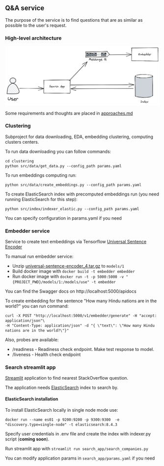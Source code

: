 ## Q&A service

The purpose of the service is to find questions that are as similar as possible to the user's request.

### High-level architecture

<p align="center">
  <img src="https://github.com/pacifikus/qa_service/blob/elasticsearch/reference/high-level-diagram.png" width="600" alt="accessibility text">
</p>

Some requirements and thoughts are placed in [approaches.md](https://github.com/pacifikus/qa_service/blob/main/reference/approach.md)

### Clustering

Subproject for data downloading, EDA, embedding clustering, computing clusters centers.

To run data downloading you can follow commands:
```commandline
cd clustering
python src/data/get_data.py --config_path params.yaml
```

To run embeddings computing run:
```commandline
python src/data/create_embeddings.py --config_path params.yaml
```

To create ElasticSearch index with precomputed embeddings run 
(you need running ElasticSearch for this step):
```commandline
python src/index/indexer_elastic.py --config_path params.yaml
```

You can specify configuration in params.yaml if you need

### Embedder service

Service to create text embeddings via Tensorflow [Universal Sentence Encoder](https://tfhub.dev/google/universal-sentence-encoder/4)

To manual run embedder service:
- Unzip [universal-sentence-encoder_4.tar.gz](https://tfhub.dev/google/universal-sentence-encoder/4?tf-hub-format=compressed) to `models/1`
- Build docker image with `docker build -t embedder embedder`
- Run docker image with `docker run -t -p 5000:5000 -v "{PROJECT_PWD}/models/1:/models/use" -t embedder`

You can find the Swagger docs on http://localhost:5000/apidocs

To create embedding for the sentence "How many Hindu nations are in the world?" you can run command:

```
curl -X POST "http://localhost:5000/v1/embedder/generate" -H "accept: application/json"\
-H "Content-Type: application/json" -d "{ \"text\": \"How many Hindu nations are in the world?\"}"
```

Also, probes are available:
- /readiness - Readiness check endpoint. Make test response to model.
- /liveness - Health check endpoint

### Search streamlit app

[Streamlit](https://streamlit.io/) application to find nearest StackOverflow question.

The application needs [ElasticSearch](https://www.elastic.co/) index to search by.

#### ElasticSearch installation

To install ElasticSearch locally in single node mode use:
```commandline
docker run --name es01 -p 9200:9200 -p 9300:9300  -e "discovery.type=single-node" -t elasticsearch:8.4.3
```
Specify user credentials in .env file and create the index with indexer.py script (____coming soon____).

Run streamlit app with `streamlit run search_app/search_companies.py`

You can modify application params in `search_app/params.yaml` if you need
